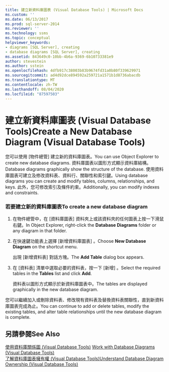 ```yaml
---
title: 建立新資料庫圖表 (Visual Database Tools) | Microsoft Docs
ms.custom: ''
ms.date: 06/13/2017
ms.prod: sql-server-2014
ms.reviewer: ''
ms.technology: ssms
ms.topic: conceptual
helpviewer_keywords:
- diagrams [SQL Server], creating
- database diagrams [SQL Server], creating
ms.assetid: 843649c0-10bb-4b6a-9369-6b10733381e9
author: stevestein
ms.author: sstein
ms.openlocfilehash: 4dfb917c38003b83b9674fd31a0b80f339629971
ms.sourcegitcommit: ad4d92dce894592a259721a1571b1d8736abacdb
ms.translationtype: MT
ms.contentlocale: zh-TW
ms.lasthandoff: 08/04/2020
ms.locfileid: "87597503"
---
```

# <a name="create-a-new-database-diagram-visual-database-tools"></a><span data-ttu-id="25148-102">建立新資料庫圖表 (Visual Database Tools)</span><span class="sxs-lookup"><span data-stu-id="25148-102">Create a New Database Diagram (Visual Database Tools)</span></span>
  <span data-ttu-id="25148-103">您可以使用 [物件總管] 建立新的資料庫圖表。</span><span class="sxs-lookup"><span data-stu-id="25148-103">You can use Object Explorer to create new database diagrams.</span></span> <span data-ttu-id="25148-104">資料庫圖表以圖形方式顯示資料庫結構。</span><span class="sxs-lookup"><span data-stu-id="25148-104">Database diagrams graphically show the structure of the database.</span></span> <span data-ttu-id="25148-105">使用資料庫圖表可建立及修改資料表、資料行、關聯性和索引鍵。</span><span class="sxs-lookup"><span data-stu-id="25148-105">Using database diagrams you can create and modify tables, columns, relationships, and keys.</span></span> <span data-ttu-id="25148-106">此外，您可修改索引及條件約束。</span><span class="sxs-lookup"><span data-stu-id="25148-106">Additionally, you can modify indexes and constraints.</span></span>  
  
### <a name="to-create-a-new-database-diagram"></a><span data-ttu-id="25148-107">若要建立新的資料庫圖表</span><span class="sxs-lookup"><span data-stu-id="25148-107">To create a new database diagram</span></span>  
  
1.  <span data-ttu-id="25148-108">在物件總管中，在 [資料庫圖表]  資料夾上或該資料夾的任何圖表上按一下滑鼠右鍵。</span><span class="sxs-lookup"><span data-stu-id="25148-108">In Object Explorer, right-click the **Database Diagrams** folder or any diagram in that folder.</span></span>  
  
2.  <span data-ttu-id="25148-109">在快速鍵功能表上選擇 [新增資料庫圖表]  。</span><span class="sxs-lookup"><span data-stu-id="25148-109">Choose **New Database Diagram** on the shortcut menu.</span></span>  
  
     <span data-ttu-id="25148-110">出現 [新增資料表]  對話方塊。</span><span class="sxs-lookup"><span data-stu-id="25148-110">The **Add Table** dialog box appears.</span></span>  
  
3.  <span data-ttu-id="25148-111">在 [資料表]  清單中選取必要的資料表，按一下 [新增]  。</span><span class="sxs-lookup"><span data-stu-id="25148-111">Select the required tables in the **Tables** list and click **Add**.</span></span>  
  
     <span data-ttu-id="25148-112">資料表以圖形方式顯示於新資料庫圖表中。</span><span class="sxs-lookup"><span data-stu-id="25148-112">The tables are displayed graphically in the new database diagram.</span></span>  
  
 <span data-ttu-id="25148-113">您可以繼續加入或刪除資料表、修改現有資料表及替換資料表關聯性，直到新資料庫圖表完成為止。</span><span class="sxs-lookup"><span data-stu-id="25148-113">You can continue to add or delete tables, modify the existing tables, and alter table relationships until the new database diagram is complete.</span></span>  
  
## <a name="see-also"></a><span data-ttu-id="25148-114">另請參閱</span><span class="sxs-lookup"><span data-stu-id="25148-114">See Also</span></span>  
 <span data-ttu-id="25148-115">[使用資料庫關係圖 &#40;Visual Database Tools&#41;](visual-database-tools.md) </span><span class="sxs-lookup"><span data-stu-id="25148-115">[Work with Database Diagrams &#40;Visual Database Tools&#41;](visual-database-tools.md) </span></span>  
 [<span data-ttu-id="25148-116">了解資料庫圖表擁有權 &#40;Visual Database Tools&#41;</span><span class="sxs-lookup"><span data-stu-id="25148-116">Understand Database Diagram Ownership &#40;Visual Database Tools&#41;</span></span>](understand-database-diagram-ownership-visual-database-tools.md)  
  
  
